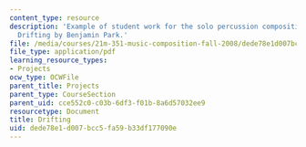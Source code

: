 ```yaml
---
content_type: resource
description: 'Example of student work for the solo percussion composition assignment:
  Drifting by Benjamin Park.'
file: /media/courses/21m-351-music-composition-fall-2008/dede78e1d007bcc5fa59b33df177090e_park_drifting.pdf
file_type: application/pdf
learning_resource_types:
- Projects
ocw_type: OCWFile
parent_title: Projects
parent_type: CourseSection
parent_uid: cce552c0-c03b-6df3-f01b-8a6d57032ee9
resourcetype: Document
title: Drifting
uid: dede78e1-d007-bcc5-fa59-b33df177090e
---
```

